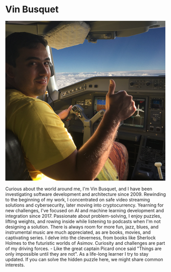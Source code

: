 # Vin Busquet

<img width="500px" height="500px" src="vin.png"/>

Curious about the world around me, I'm Vin Busquet, and I have been investigating software development and architecture since 2009. Rewinding to the beginning of my work, I concentrated on safe video streaming solutions and cybersecurity, later moving into cryptocurrency. Yearning for new challenges, I've focused on AI and machine learning development and integration since 2017. Passionate about problem-solving, I enjoy puzzles, lifting weights, and rowing inside while listening to podcasts when I'm not designing a solution. There is always room for more fun, jazz, blues, and instrumental music are much appreciated, as are books, movies, and captivating series. I delve into the cleverness, from books like Sherlock Holmes to the futuristic worlds of Asimov. Curiosity and challenges are part of my driving forces. - Like the great captain Picard once said "Things are only impossible until they are not". As a life-long learner I try to stay updated. If you can solve the hidden puzzle here, we might share common interests.
